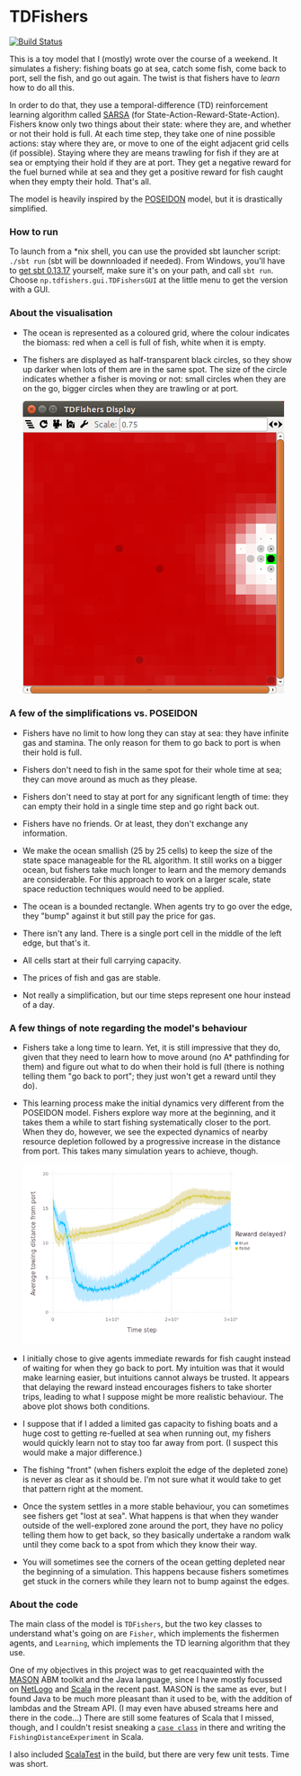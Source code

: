 # TDFishers

[![Build Status](https://travis-ci.org/nicolaspayette/TDFishers.svg?branch=master)](https://travis-ci.org/nicolaspayette/TDFishers)

This is a toy model that I (mostly) wrote over the course of a weekend. It simulates a fishery: fishing boats go at sea, catch some fish, come back to port, sell the fish, and go out again. The twist is that fishers have to *learn* how to do all this.

In order to do that, they use a temporal-difference (TD) reinforcement learning algorithm called [SARSA](https://en.wikipedia.org/wiki/State%E2%80%93action%E2%80%93reward%E2%80%93state%E2%80%93action) (for State-Action-Reward-State-Action). Fishers know only two things about their state: where they are, and whether or not their hold is full. At each time step, they take one of nine possible actions: stay where they are, or move to one of the eight adjacent grid cells (if possible). Staying where they are means trawling for fish if they are at sea or emptying their hold if they are at port. They get a negative reward for the fuel burned while at sea and they get a positive reward for fish caught when they empty their hold. That's all.

The model is heavily inspired by the [POSEIDON](https://github.com/CarrKnight/POSEIDON) model, but it is drastically simplified.

### How to run

To launch from a \*nix shell, you can use the provided sbt launcher script: `./sbt run` (sbt will be downnloaded if needed). From Windows, you'll have to [get sbt 0.13.17](https://www.scala-sbt.org/download.html) yourself, make sure it's on your path, and call `sbt run`. Choose `np.tdfishers.gui.TDFishersGUI` at the little menu to get the version with a GUI.

### About the visualisation

- The ocean is represented as a coloured grid, where the colour indicates the biomass: red when a cell is full of fish, white when it is empty.

- The fishers are displayed as half-transparent black circles, so they show up darker when lots of them are in the same spot. The size of the circle indicates whether a fisher is moving or not: small circles when they are on the go, bigger circles when they are trawling or at port.

  ![A screenshot of the model](experiments/screenshot.png)

### A few of the simplifications vs. POSEIDON

- Fishers have no limit to how long they can stay at sea: they have infinite gas and stamina. The only reason for them to go back to port is when their hold is full.

- Fishers don't need to fish in the same spot for their whole time at sea; they can move around as much as they please.

- Fishers don't need to stay at port for any significant length of time: they can empty their hold in a single time step and go right back out.

- Fishers have no friends. Or at least, they don't exchange any information.

- We make the ocean smallish (25 by 25 cells) to keep the size of the state space manageable for the RL algorithm. It still works on a bigger ocean, but fishers take much longer to learn and the memory demands are considerable. For this approach to work on a larger scale, state space reduction techniques would need to be applied.

- The ocean is a bounded rectangle. When agents try to go over the edge, they "bump" against it but still pay the price for gas.

- There isn't any land. There is a single port cell in the middle of the left edge, but that's it.

- All cells start at their full carrying capacity.

- The prices of fish and gas are stable.

- Not really a simplification, but our time steps represent one hour instead of a day.

### A few things of note regarding the model's behaviour

- Fishers take a long time to learn. Yet, it is still impressive that they do, given that they need to learn how to move around (no A\* pathfinding for them) and figure out what to do when their hold is full (there is nothing telling them "go back to port"; they just won't get a reward until they do).

- This learning process make the initial dynamics very different from the POSEIDON model. Fishers explore way more at the beginning, and it takes them a while to start fishing systematically closer to the port. When they do, however, we see the expected dynamics of nearby resource depletion followed by a progressive increase in the distance from port. This takes many simulation years to achieve, though.

  ![Distance from port over time](experiments/port_distances.png)

- I initially chose to give agents immediate rewards for fish caught instead of waiting for when they go back to port. My intuition was that it would make learning easier, but intuitions cannot always be trusted. It appears that delaying the reward instead encourages fishers to take shorter trips, leading to what I suppose might be more realistic behaviour. The above plot shows both conditions.

- I suppose that if I added a limited gas capacity to fishing boats and a huge cost to getting re-fuelled at sea when running out, my fishers would quickly learn not to stay too far away from port. (I suspect this would make a major difference.)

- The fishing "front" (when fishers exploit the edge of the depleted zone) is never as clear as it should be. I'm not sure what it would take to get that pattern right at the moment.

- Once the system settles in a more stable behaviour, you can sometimes see fishers get "lost at sea". What happens is that when they wander outside of the well-explored zone around the port, they have no policy telling them how to get back, so they basically undertake a random walk until they come back to a spot from which they know their way.

- You will sometimes see the corners of the ocean getting depleted near the beginning of a simulation. This happens because fishers sometimes get stuck in the corners while they learn not to bump against the edges.

### About the code

The main class of the model is `TDFishers`, but the two key classes to understand what's going on are `Fisher`, which implements the fishermen agents, and `Learning`, which implements the TD learning algorithm that they use.

One of my objectives in this project was to get reacquainted with the [MASON](https://cs.gmu.edu/~eclab/projects/mason/) ABM toolkit and the Java language, since I have mostly focussed on [NetLogo](http://ccl.northwestern.edu/netlogo/) and [Scala](http://scala-lang.org/) in the recent past. MASON is the same as ever, but I found Java to be much more pleasant than it used to be, with the addition of lambdas and the Stream API. (I may even have abused streams here and there in the code...) There are still some features of Scala that I missed, though, and I couldn't resist sneaking a [`case class`](https://docs.scala-lang.org/tour/case-classes.html) in there and writing the `FishingDistanceExperiment` in Scala.

I also included [ScalaTest](http://www.scalatest.org/) in the build, but there are very few unit tests. Time was short.
